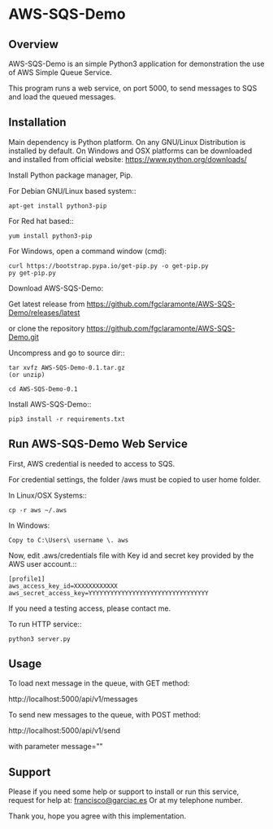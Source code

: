 # AWS-SQS-Demo

Overview
--------

AWS-SQS-Demo is an simple Python3 application for demonstration the use of AWS
Simple Queue Service.

This program runs a web service, on port 5000, to send messages to SQS and load
the queued messages.


Installation
------------

Main dependency is Python platform. On any GNU/Linux Distribution is installed
by default. On Windows and OSX platforms can be downloaded and installed from
official website: https://www.python.org/downloads/

Install Python package manager, Pip. 

For Debian GNU/Linux based system::

	apt-get install python3-pip

For Red hat based::

	yum install python3-pip
  
For Windows, open a command window (cmd):

	curl https://bootstrap.pypa.io/get-pip.py -o get-pip.py
	py get-pip.py


Download AWS-SQS-Demo:

Get latest release from https://github.com/fgclaramonte/AWS-SQS-Demo/releases/latest

or clone the repository https://github.com/fgclaramonte/AWS-SQS-Demo.git
 
Uncompress and go to source dir::

	tar xvfz AWS-SQS-Demo-0.1.tar.gz
	(or unzip)
	
	cd AWS-SQS-Demo-0.1
	

Install AWS-SQS-Demo::

	pip3 install -r requirements.txt

	

Run AWS-SQS-Demo Web Service
----------------------------

First, AWS credential is needed to access to SQS.

For credential settings, the folder /aws must be copied to user home folder.

In Linux/OSX Systems::

	cp -r aws ~/.aws
	
In Windows:

	Copy to C:\Users\ username \. aws
	
Now, edit .aws/credentials file with Key id and secret key provided by the AWS
user account.::

	[profile1]
	aws_access_key_id=XXXXXXXXXXXX
	aws_secret_access_key=YYYYYYYYYYYYYYYYYYYYYYYYYYYYYYYYY

If you need a testing access, please contact me.


To run HTTP service::

	python3 server.py
	

Usage
-----

To load next message in the queue, with GET method:

http://localhost:5000/api/v1/messages

To send new messages to the queue, with POST method:

http://localhost:5000/api/v1/send 

with parameter message="<new message>"


Support
-------

Please if you need some help or support to install or run this service, request for help at:
francisco@garciac.es
Or at my telephone number.

Thank you, hope you agree with this implementation.
